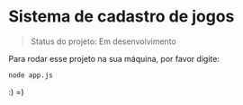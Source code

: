 <h1>Sistema de cadastro de jogos</h1>

> Status do projeto: Em desenvolvimento 

Para rodar esse projeto na sua máquina, por favor digite:

```
node app.js
```

:)
=)
